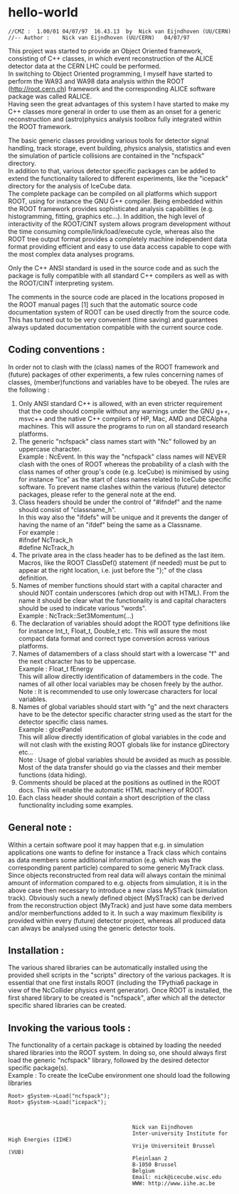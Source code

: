 # hello-world
    //CMZ :  1.00/01 04/07/97  16.43.13  by  Nick van Eijndhoven (UU/CERN)
    //-- Author :    Nick van Eijndhoven (UU/CERN)   04/07/97
 
This project was started to provide an Object Oriented framework,
consisting of C++ classes, in which event reconstruction of the ALICE
detector data at the CERN LHC could be performed.   
In switching to Object Oriented programming, I myself have started to
perform the WA93 and WA98 data analysis within the ROOT (http://root.cern.ch)
framework and the corresponding ALICE software package was called RALICE.   
Having seen the great advantages of this system I have started to make my
C++ classes more general in order to use them as an onset for a generic
reconstruction and (astro)physics analysis toolbox fully integrated within
the ROOT framework.

The basic generic classes providing various tools for detector signal handling,
track storage, event building, physics analysis, statistics and even the simulation
of particle collisions are contained in the "ncfspack" directory.   
In addition to that, various detector specific packages can be added to extend
the functionality tailored to different experiments, like the "icepack" directory
for the analysis of IceCube data.   
The complete package can be compiled on all platforms which support ROOT,
using for instance the GNU G++ compiler.
Being embedded within the ROOT framework provides sophisticated analysis
capabilities (e.g. histogramming, fitting, graphics etc...).
In addition, the high level of interactivity of the ROOT/CINT system allows
program development without the time consuming compile/link/load/execute cycle,
whereas also the ROOT tree output format provides a completely machine
independent data format providing efficient and easy to use data access
capable to cope with the most complex data analyses programs.
 
Only the C++ ANSI standard is used in the source code and as such the package
is fully compatible with all standard C++ compilers as well as with
the ROOT/CINT interpreting system.
 
The comments in the source code are placed in the locations proposed
in the ROOT manual pages [1] such that the automatic source code
documentation system of ROOT can be used directly from the source code.
This has turned out to be very convenient (time saving) and guarantees
always updated documentation compatible with the current source code.
 
Coding conventions :
--------------------
In order not to clash with the (class) names of the ROOT framework
and (future) packages of other experiments, a few rules concerning names
of classes, (member)functions and variables have to be obeyed.
The rules are the following :
 
 1) Only ANSI standard C++ is allowed, with an even stricter
    requirement that the code should compile without any warnings
    under the GNU g++, msvc++ and the native C++ compilers of HP,
    Mac, AMD and DECAlpha machines.
    This will assure the programs to run on all standard research platforms.
 2) The generic "ncfspack"  class names start with "Nc" followed by an
    uppercase character.   
     Example : NcEvent.
    In this way the "ncfspack" class names will NEVER clash with the ones
    of ROOT whereas the probability of a clash with the class names of
    other group's code (e.g. IceCube) is minimised by using for instance
    "Ice" as the start of class names related to IceCube specific software.
    To prevent name clashes within the various (future) detector packages,
    please refer to the general note at the end.
 3) Class headers should be under the control of "#ifndef" and the name
    should consist of "classname_h".  
    In this way also the "ifdefs" will be unique and it prevents the danger
    of having the name of an "ifdef" being the same as a Classname.   
    For example :   
      #ifndef NcTrack_h   
      #define NcTrack_h 
 4) The private area in the class header has to be defined as the last item.
    Macros, like the ROOT ClassDef() statement (if needed) must be put
    to appear at the right location, i.e. just before the "};" of the
    class definition.
 5) Names of member functions should start with a capital character
    and should NOT contain underscores (which drop out with HTML).
    From the name it should be clear what the functionality is and
    capital characters should be used to indicate various "words".   
     Example : NcTrack::Set3Momentum(...)
 6) The declaration of variables should adopt the ROOT type definitions
    like for instance Int_t, Float_t, Double_t etc.
    This will assure the most compact data format and correct type conversion
    across various platforms.
 7) Names of datamembers of a class should start with a lowercase "f"
    and the next character has to be uppercase.      
      Example : Float_t fEnergy   
    This will allow directly identification of datamembers in the code.
    The names of all other local variables may be chosen freely by the
    author.   
    Note : It is recommended to use only lowercase characters for local variables.
 8) Names of global variables should start with "g" and the next
    characters have to be the detector specific character string
    used as the start for the detector specific class names.      
      Example : gIcePandel   
    This will allow directly identification of global variables in the
    code and will not clash with the existing ROOT globals like
    for instance gDirectory etc...   
    Note : Usage of global variables should be avoided as much as
           possible. Most of the data transfer should go via the classes
           and their member functions (data hiding).
 9) Comments should be placed at the positions as outlined in the ROOT docs.
    This will enable the automatic HTML machinery of ROOT.
10) Each class header should contain a short description of the class
    functionality including some examples.
 
General note :
--------------
Within a certain software pool it may happen that e.g. in simulation
applications one wants to define for instance a Track class which
contains as data members some additional information (e.g. which was
the corresponding parent particle) compared to some generic MyTrack class.
Since objects reconstructed from real data will always contain the
minimal amount of information compared to e.g. objects from simulation,
it is in the above case then necessary to introduce a new class
MySTrack (simulation track).
Obviously such a newly defined object (MySTrack) can be derived from
the reconstruction object (MyTrack) and just have some data members
and/or memberfunctions added to it.
In such a way maximum flexibility is provided within every (future)
detector project, whereas all produced data can always be analysed using
the generic detector tools.
 
Installation :
--------------
The various shared libraries can be automatically installed using the provided shell
scripts in the "scripts" directory of the various packages.
It is essential that one first installs ROOT (including the TPythia6 package
in view of the NcCollider physics event generator).
Once ROOT is installed, the first shared library to be created is "ncfspack",
after which all the detector specific shared libraries can be created.
 
Invoking the various tools :
----------------------------
The functionality of a certain package is obtained by loading the needed shared
libraries into the ROOT system. In doing so, one should always first load the
generic "ncfspack" library, followed by the desired detector specific package(s).   
Example : To create the IceCube environment one should load the following libraries

    Root> gSystem->Load("ncfspack");
    Root> gSystem->Load("icepack");   
    
 
 
                                           Nick van Eijndhoven
                                           Inter-university Institute for High Energies (IIHE)
                                           Vrije Universiteit Brussel (VUB)
                                           Pleinlaan 2
                                           B-1050 Brussel
                                           Belgium
                                           Email: nick@icecube.wisc.edu
                                           WWW: http://www.iihe.ac.be



